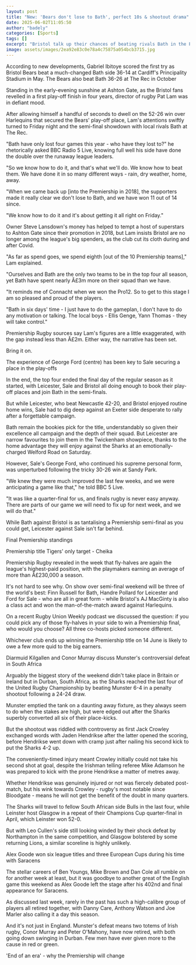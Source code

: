 ```yaml
---
layout: post
title: "New: 'Bears don't lose to Bath', perfect 10s & shootout drama"
date: 2025-06-02T11:05:50
author: "badely"
categories: [Sports]
tags: []
excerpt: "Bristol talk up their chances of beating rivals Bath in the Premiership semi-finals, Leicester and Sale into last four, plus penalty shootout drama in"
image: assets/images/2ea92e83c0e78a4c75875a054bcb3715.jpg
---
```


According to new developments, Gabriel Ibitoye scored the first try as Bristol Bears beat a much-changed Bath side 36-14 at Cardiff's Principality Stadium in May. The Bears also beat Bath 36-26 at The Rec in October

Standing in the early-evening sunshine at Ashton Gate, as the Bristol fans revelled in a first play-off finish in four years, director of rugby Pat Lam was in defiant mood.

After allowing himself a handful of seconds to dwell on the 52-26 win over Harlequins that secured the Bears' play-off place, Lam's attentions swiftly turned to Friday night and the semi-final showdown with local rivals Bath at The Rec.

"Bath have only lost four games this year - who have they lost to?" he rhetorically asked BBC Radio 5 Live, knowing full well his side have done the double over the runaway league leaders.

"So we know how to do it, and that's what we'll do. We know how to beat them. We have done it in so many different ways - rain, dry weather, home, away.

"When we came back up [into the Premiership in 2018], the supporters made it really clear we don't lose to Bath, and we have won 11 out of 14 since.

"We know how to do it and it's about getting it all right on Friday."

Owner Steve Lansdown's money has helped to tempt a host of superstars to Ashton Gate since their promotion in 2018, but Lam insists Bristol are no longer among the league's big spenders, as the club cut its cloth during and after Covid.

"As far as spend goes, we spend eighth [out of the 10 Premiership teams]," Lam explained.

"Ourselves and Bath are the only two teams to be in the top four all season, yet Bath have spent nearly Â£3m more on their squad than we have.

"It reminds me of Connacht when we won the Pro12. So to get to this stage I am so pleased and proud of the players.

"Bath in six days' time - I just have to do the gameplan, I don't have to do any motivation or talking. The local boys - Ellis Genge, Yann Thomas - they will take control."

Premiership Rugby sources say Lam's figures are a little exaggerated, with the gap instead less than Â£2m. Either way, the narrative has been set. 

Bring it on.

The experience of George Ford (centre) has been key to Sale securing a place in the play-offs

In the end, the top four ended the final day of the regular season as it started, with Leicester, Sale and Bristol all doing enough to book their play-off places and join Bath in the semi-finals.

But while Leicester, who beat Newcastle 42-20, and Bristol enjoyed routine home wins, Sale had to dig deep against an Exeter side desperate to rally after a forgettable campaign.

Bath remain the bookies pick for the title, understandably so given their excellence all campaign and the depth of their squad. But Leicester are narrow favourites to join them in the Twickenham showpiece, thanks to the home advantage they will enjoy against the Sharks at an emotionally-charged Welford Road on Saturday.

However, Sale's George Ford, who continued his supreme personal form, was unperturbed following the tricky 30-26 win at Sandy Park.

"We knew they were much improved the last few weeks, and we were anticipating a game like that," he told BBC 5 Live.

"It was like a quarter-final for us, and finals rugby is never easy anyway. There are parts of our game we will need to fix up for next week, and we will do that."

While Bath against Bristol is as tantalising a Premiership semi-final as you could get, Leicester against Sale isn't far behind.

Final Premiership standings

Premiership title Tigers' only target - Cheika

Premiership Rugby revealed in the week that fly-halves are again the league's highest-paid position, with the playmakers earning an average of more than Â£230,000 a season.

It's not hard to see why. On show over semi-final weekend will be three of the world's best: Finn Russell for Bath, Handre Pollard for Leicester and Ford for Sale - who are all in great form - while Bristol's AJ MacGinty is also a class act and won the man-of-the-match award against Harlequins.

On a recent Rugby Union Weekly podcast we discussed the question: if you could pick any of those fly-halves in your side to win a Premiership final, who would you choose? All three co-hosts picked someone different.

Whichever club ends up winning the Premiership title on 14 June is likely to owe a few more quid to the big earners.

Diarmuid Kilgallen and Conor Murray discuss Munster's controversial defeat in South Africa

Arguably the biggest story of the weekend didn't take place in Britain or Ireland but in Durban, South Africa, as the Sharks reached the last four of the United Rugby Championship by beating Munster 6-4 in a penalty shootout following a 24-24 draw.

Munster emptied the tank on a daunting away fixture, as they always seem to do when the stakes are high, but were edged out after the Sharks superbly converted all six of their place-kicks.

But the shootout was riddled with controversy as first Jack Crowley exchanged words with Jaden Hendrikse after the latter opened the scoring, before Hendrikse went down with cramp just after nailing his second kick to put the Sharks 4-2 up.

The conveniently-timed injury meant Crowley initially could not take his second shot at goal, despite the Irishman telling referee Mike Adamson he was prepared to kick with the prone Hendrikse a matter of metres away.

Whether Hendrikse was genuinely injured or not was fiercely debated post-match, but his wink towards Crowley - rugby's most notable since Bloodgate - means he will not get the benefit of the doubt in many quarters.

The Sharks will travel to fellow South African side Bulls in the last four, while Leinster host Glasgow in a repeat of their Champions Cup quarter-final in April, which Leinster won 52-0.

But with Leo Cullen's side still looking winded by their shock defeat by Northampton in the same competition, and Glasgow bolstered by some returning Lions, a similar scoreline is highly unlikely.

Alex Goode won six league titles and three European Cups during his time with Saracens

The stellar careers of Ben Youngs, Mike Brown and Dan Cole all rumble on for another week at least, but it was goodbye to another great of the English game this weekend as Alex Goode left the stage after his 402nd and final appearance for Saracens.

As discussed last week, rarely in the past has such a high-calibre group of players all retired together, with Danny Care, Anthony Watson and Joe Marler also calling it a day this season.

And it's not just in England. Munster's defeat means two totems of Irish rugby, Conor Murray and Peter O'Mahony, have now retired, with both going down swinging in Durban. Few men have ever given more to the cause in red or green.

'End of an era' - why the Premiership will change

